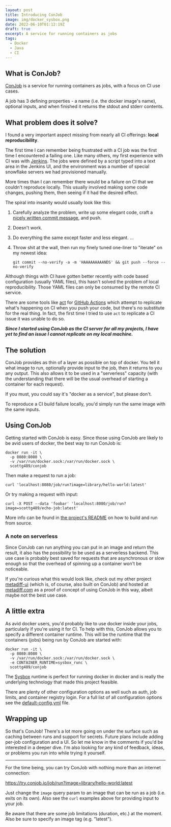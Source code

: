 ```yaml
---
layout: post
title: Introducing ConJob
image: img/docker_sysbox.png
date: 2022-06-10T01:12:19Z
draft: true
excerpt: A service for running containers as jobs
tags:
  - Docker
  - Java
  - CI
---
```


## What is ConJob?

[ConJob](https://github.com/ScottG489/conjob) is a service for running containers as jobs, with a focus on CI use cases.

A job has 3 defining properties - a name (i.e. the docker image's name), optional inputs, and when finished it returns
the stdout and stderr contents.

## What problem does it solve?

I found a very important aspect missing from nearly all CI offerings: **local reproducibility**.

The first time I can remember being frustrated with a CI job was the first time I encountered a failing one.
Like many others, my first experience with CI was with [Jenkins](https://en.wikipedia.org/wiki/Jenkins_(software)).
The jobs were defined by a script typed into a text area in the Jenkins UI, and the environment was a number of special
snowflake servers we had provisioned manually.

More times than I can remember there would be a failure on CI that we couldn't reproduce locally. This usually involved
making some code changes, pushing them, then seeing if it had the desired effect.

The spiral into insanity would usually look like this:
1. Carefully analyze the problem, write up some elegant code, craft a [nicely written commit message](https://cbea.ms/git-commit/),
   and push.
2. Doesn't work.
3. Do everything the same except faster and less elegant.
...

24. Throw shit at the wall, then run my finely tuned one-liner to "iterate" on my newest idea:
    
    `git commit --no-verify -a -m 'HAAAAAAAAANDS' && git push --force --no-verify`

Although things with CI have gotten better recently with code based configuration (usually YAML files),
this hasn't solved the problem of local reproducibility. Those YAML files can only be consumed by the remote CI service.

There are some tools like [act](https://github.com/nektos/act) for [GitHub Actions](https://docs.github.com/en/actions)
which attempt to replicate what's happening on CI when you push your code, but there's no substitute for
the real thing. In fact, the first time I tried to use `act` to replicate a CI issue it was unable to do so.

***Since I started using ConJob as the CI server for all my projects, I have yet to find an issue I cannot
replicate on my local machine.***

## The solution
ConJob provides as thin of a layer as possible on top of docker. You tell it what image to run,
optionally provide input to the job, then it returns to you any output. This also allows it to be used in a "serverless"
capacity (with the understanding that there will be the usual overhead of starting a container for each request). 

If you must, you could say it's "docker as a service", but please don't.

To reproduce a CI build failure locally, you'd simply run the same image with the same inputs.

## Using ConJob
Getting started with ConJob is easy. Since those using ConJob are likely to be avid users of docker, the best way to
run ConJob is:
```shell
docker run -it \
  -p 8080:8080 \
  -v /var/run/docker.sock:/var/run/docker.sock \
  scottg489/conjob
```
Then make a request to run a job:
```shell
curl 'localhost:8080/job/run?image=library/hello-world:latest'
```
Or try making a request with input:
```shell
curl -X POST --data 'foobar' 'localhost:8080/job/run?image=scottg489/echo-job:latest'
```
More info can be found in [the project's README](https://github.com/ScottG489/conjob/blob/master/README.md#build-and-run-from-source)
on how to build and run from source.

### A note on serverless
Since ConJob can run anything you can put in an image and return the result, it also has the possibility to be used
as a serverless backend. This use case is probably best saved for requests that are asynchronous or slow enough so
that the overhead of spinning up a container won't be noticeable.

If you're curious what this would look like, check out my other project [metadiff-ui](https://github.com/ScottG489/metadiff-ui)
(which is, of course, also built on ConJob) and hosted at [metadiff.com](https://metadiff.com) as a proof of concept of
using ConJob in this way, albeit maybe not the best use case.

## A little extra
As avid docker users, you'd probably like to use docker inside your jobs, particularly if you're using it for CI.
To help with this, ConJob allows you to specify a different container runtime. This will be the runtime that the
containers (jobs) being run by ConJob are started with:
```shell
docker run -it \
  -p 8080:8080 \
  -v /var/run/docker.sock:/var/run/docker.sock \
  -e CONTAINER_RUNTIME=sysbox_runc \
  scottg489/conjob
```
The [Sysbox](https://github.com/nestybox/sysbox) runtime is perfect for running docker in docker and is really the
underlying technology that made this project feasible.

There are plenty of other configuration options as well such as auth, job limits, and container registry login. For a full
list of all configuration options see the [default-config.yml](https://github.com/ScottG489/conjob/blob/master/default-config.yml)
file.

## Wrapping up
So that's ConJob! There's a lot more going on under the surface such as caching between runs and support for secrets.
Future plans include adding per-job configuration and a UI.
So let me know in the comments if you'd be interested in a deeper dive.
I'm also looking for any kind of feedback, ideas, or problems you run into while trying it yourself.

---

For the time being, you can try ConJob with nothing more than an internet connection:

https://try.conjob.io/job/run?image=library/hello-world:latest

Just change the `image` query param to an image that can be run as a job (i.e. exits on its own).
Also see the `curl` examples above for providing input to your job.

Be aware that there are some job limitations (duration, etc.) at the moment.
Also be sure to specify an image tag (e.g. "latest").
